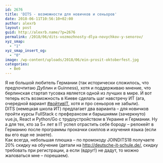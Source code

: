 ```yaml
---
id: 2676
title: 'DITS - возможности для новичков и сеньоров'
date: 2018-06-11T10:56:10+02:00
author: alexrb
layout: post
guid: http://alexrb.name/?p=2676
permalink: /2018/06/dits-vozmozhnosty-dlya-novychkov-y-senorov/
xyz_smap:
  - "1"
xyz_smap_insert_og:
  - "0"
image: /wp-content/uploads/2018/06/ein-prosit-oktoberfest.jpg
categories:
  - Веб
---
```

Я не большой любитель Германии (так исторически сложилось, что предпочтитаю Дублин и Guinness), хотя и поддерживаю мнение, что берлинская стартап тусовка является одной из лучших в мире. И вот теперь есть возможность в Киеве сделать шаг навстречу ИТ (ага, очередной вариант <a class="_58cn" href="https://www.facebook.com/hashtag/%D0%B2%D0%BE%D0%B9%D1%82%D0%B8%D0%B2it" data-ft="{&quot;tn&quot;:&quot;*N&quot;,&quot;type&quot;:104}">#войтивIT</a>, хотя и про сеньоров не забыли).  
DITS (немецкая школа ИТ) предлагает два варианта &#8211; для новичков пройти курсы FullSt<span class="text_exposed_show">ack с преферансом и барышнями (зачеркнуто) vue.js, React и Python/Go с трудоустройством в Украине и Германии. Ну а для тех, кто за 5+ лет в ІТ успел отрастить себе бороду &#8211; релокейт в Германию после программы прокачки скиллов и изучения языка (если вы его еще не знаете).<br /> Как всегда, небольшая плюшка &#8211; по промокоду JOINDITS18 получаете 20% скидку на обучение (детали на <a href="https://deutsche-it-schule.de/" target="_blank" rel="nofollow noopener" data-lynx-mode="asynclazy" data-lynx-uri="https://l.facebook.com/l.php?u=https%3A%2F%2Fdeutsche-it-schule.de%2F&h=ATMZdrXot4qW4NjuiEraqKuhtlrRcnqY0tR5qR6C73n5kOomp0pQvYjMENJnckOT_-OhKkrqDEKJatF1oiZFZxM21NpdJ_fZ_0ufAVoTyp31sOCB6T2SFTkRKw">http://<wbr />deutsche-it-schule.de/</a>, скидку требовать при регистрации, а если (вдруг!) не дадут, то можно жаловаться мне &#8211; порешаем).</span>
